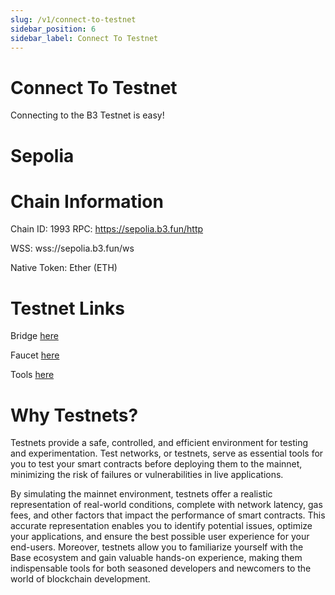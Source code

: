 ```yaml
---
slug: /v1/connect-to-testnet
sidebar_position: 6
sidebar_label: Connect To Testnet
---
```


# Connect To Testnet

Connecting to the B3 Testnet is easy!

# Sepolia

# Chain Information
Chain ID: 1993
RPC: https://sepolia.b3.fun/http

WSS: wss://sepolia.b3.fun/ws

Native Token: Ether (ETH)

# Testnet Links
Bridge [here](https://bridge.b3.fun/)

Faucet [here](https://faucet.b3.fun/)

Tools [here](https://docs.b3.fun/docs/node-providers)

# Why Testnets?
Testnets provide a safe, controlled, and efficient environment for testing and experimentation. Test networks, or testnets, serve as essential tools for you to test your smart contracts before deploying them to the mainnet, minimizing the risk of failures or vulnerabilities in live applications.

By simulating the mainnet environment, testnets offer a realistic representation of real-world conditions, complete with network latency, gas fees, and other factors that impact the performance of smart contracts. This accurate representation enables you to identify potential issues, optimize your applications, and ensure the best possible user experience for your end-users. Moreover, testnets allow you to familiarize yourself with the Base ecosystem and gain valuable hands-on experience, making them indispensable tools for both seasoned developers and newcomers to the world of blockchain development.